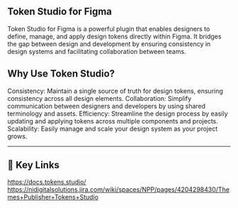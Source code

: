 ## Token Studio for Figma

Token Studio for Figma is a powerful plugin that enables designers to define, manage, and apply design tokens directly within Figma. It bridges the gap between design and development by ensuring consistency in design systems and facilitating collaboration between teams.

## Why Use Token Studio?
	
Consistency: Maintain a single source of truth for design tokens, ensuring consistency across all design elements.
Collaboration: Simplify communication between designers and developers by using shared terminology and assets.
Efficiency: Streamline the design process by easily updating and applying tokens across multiple components and projects.
Scalability: Easily manage and scale your design system as your project grows.

 ------------------

## 🔗 Key Links

https://docs.tokens.studio/
https://nidigitalsolutions.jira.com/wiki/spaces/NPP/pages/4204298430/Themes+Publisher+Tokens+Studio
